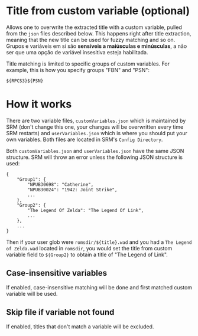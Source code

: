 # Title from custom variable (optional)
Allows one to overwrite the extracted title with a custom variable, pulled from the `json` files described below. This happens right after title extraction, meaning that the new title can be used for fuzzy matching and so on. Grupos e variáveis em si são **sensíveis a maiúsculas e minúsculas**, a não ser que uma opção de variável insesitiva esteja habilitada.

Title matching is limited to specific groups of custom variables. For example, this is how you specify groups "FBN" and "PSN":
```
${RPCS3}${PSN}
```

# How it works
There are two variable files, `customVariables.json` which is maintained by SRM (don't change this one, your changes will be overwritten every time SRM restarts) and `userVariables.json` which is where you should put your own variables. Both files are located in SRM's `Config Directory`.



Both `customVariables.json` and `userVariables.json` have the same JSON structure. SRM will throw an error unless the following JSON structure is used:

```
{
    "Group1": {
        "NPUB30698": "Catherine",
        "NPUB30024": "1942: Joint Strike",
        ...
    },
    "Group2": {
        "The Legend Of Zelda": "The Legend Of Link",
        ...
    },
    ...
}
```

Then if your user glob were `romsdir/${title}.wad` and you had a `The Legend of Zelda.wad` located in `romsdir`, you would set the title from custom variable field to `${Group2}` to obtain a title of "The Legend of Link".

## Case-insensitive variables
If enabled, case-insensitive matching will be done and first matched custom variable will be used.

## Skip file if variable not found
If enabled, titles that don't match a variable will be excluded.
